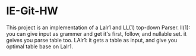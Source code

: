 # IE-Git-HW


This project is an implementation of a Lalr1 and LL(1) top-down Parser. 
ll(1): you can give input as grammer and get it's first, follow, and nullable set. it geives you parse table too.
LAlr1: it gets a table as input, and give you optimal table base on Lalr1.
